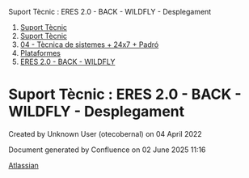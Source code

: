 Suport Tècnic : ERES 2.0 - BACK - WILDFLY - Desplegament  

1.  [Suport Tècnic](index.md)
2.  [Suport Tècnic](13893782.md)
3.  [04 - Tècnica de sistemes + 24x7 + Padró](26313202.md)
4.  [Plataformes](Plataformes_41520520.md)
5.  [ERES 2.0 - BACK - WILDFLY](ERES-2.0---BACK---WILDFLY_64980906.md)

Suport Tècnic : ERES 2.0 - BACK - WILDFLY - Desplegament
========================================================

Created by Unknown User (otecobernal) on 04 April 2022

Document generated by Confluence on 02 June 2025 11:16

[Atlassian](http://www.atlassian.com/)